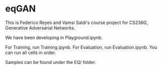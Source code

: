 # eqGAN

This is Federico Reyes and Vamsi Saldi's course project for CS236G, Generative Adversarial Networks.

We have been developing in Playground.ipynb.

For Training, run Training.ipynb. For Evaluation, run Evaluation.ipynb. You can run all cells in order.

Samples can be found under the EQ/ folder.